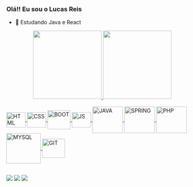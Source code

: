 ### Olá!! Eu sou o Lucas Reis 

- 🌱 Estudando Java e React

<div align="center">
  <a href="https://github.com/9reis">
  <img height="180em" src="https://github-readme-stats.vercel.app/api?username=9reis&show_icons=true&theme=dark&include_all_commits=true&count_private=true"/>
  <img height="180em" src="https://github-readme-stats.vercel.app/api/top-langs/?username=9reis&layout=compact&langs_count=7&theme=dark"/>
</div>

<div style="display: inline_block"><br>
  <img src="https://cdn.jsdelivr.net/gh/devicons/devicon/icons/html5/html5-original.svg" align="center" alt="HTML" height="40" width="50"/>
  <img src="https://cdn.jsdelivr.net/gh/devicons/devicon/icons/css3/css3-original.svg" align="center" alt="CSS" height="40" width="50" /> 
  <img src="https://cdn.jsdelivr.net/gh/devicons/devicon/icons/bootstrap/bootstrap-original.svg" align="center" alt="BOOT" height="50" width="60" />
  <img src="https://cdn.jsdelivr.net/gh/devicons/devicon/icons/javascript/javascript-original.svg" align="center" alt="JS" height="40" width="50" />

  <img src="https://cdn.jsdelivr.net/gh/devicons/devicon/icons/java/java-original-wordmark.svg" align="center" alt="JAVA" height="70" width="80" />
  <img src="https://cdn.jsdelivr.net/gh/devicons/devicon/icons/spring/spring-original-wordmark.svg" align="center" alt="SPRING" height="70" width="80" />
  
  <img src="https://cdn.jsdelivr.net/gh/devicons/devicon/icons/php/php-original.svg" align="center" alt="PHP" height="70" width="80" />
  <img src="https://cdn.jsdelivr.net/gh/devicons/devicon/icons/mysql/mysql-original-wordmark.svg" align="center" alt="MYSQL" height="80" width="90" />
  <img src="https://cdn.jsdelivr.net/gh/devicons/devicon/icons/git/git-original.svg" align="center" alt="GIT" height="50" width="60" />
</div>
  
  ##
  
  <div>
  <a href="https://instagram.com/9reis_" target="_blank"><img src="https://img.shields.io/badge/-Instagram-%23E4405F?style=for-the-badge&logo=instagram&logoColor=white" target="_blank"></a>
  <a href = "mailto:lucasreis_cod@hotmail.com"><img src="https://img.shields.io/badge/-Gmail-%23333?style=for-the-badge&logo=gmail&logoColor=white" target="_blank"></a>
  <a href="https://www.linkedin.com/in/lucas-reis-b67558162/" target="_blank"><img src="https://img.shields.io/badge/-LinkedIn-%230077B5?style=for-the-badge&logo=linkedin&logoColor=white" target="_blank"></a>
    
  </div>
